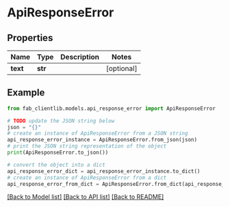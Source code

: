 # ApiResponseError


## Properties

Name | Type | Description | Notes
------------ | ------------- | ------------- | -------------
**text** | **str** |  | [optional] 

## Example

```python
from fab_clientlib.models.api_response_error import ApiResponseError

# TODO update the JSON string below
json = "{}"
# create an instance of ApiResponseError from a JSON string
api_response_error_instance = ApiResponseError.from_json(json)
# print the JSON string representation of the object
print(ApiResponseError.to_json())

# convert the object into a dict
api_response_error_dict = api_response_error_instance.to_dict()
# create an instance of ApiResponseError from a dict
api_response_error_from_dict = ApiResponseError.from_dict(api_response_error_dict)
```
[[Back to Model list]](../README.md#documentation-for-models) [[Back to API list]](../README.md#documentation-for-api-endpoints) [[Back to README]](../README.md)


